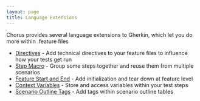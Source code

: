 ```yaml
---
layout: page
title: Language Extensions
---
```


Chorus provides several language extensions to Gherkin, which let you do more within .feature files

* [Directives](/pages/LanguageExtensions/Directives) - Add technical directives to your feature files to influence how your tests get run
* [Step Macro](/pages/LanguageExtensions/StepMacro) - Group some steps together and reuse them from multiple scenarios
* [Feature Start and End](/pages/LanguageExtensions/FeatureStartAndEnd) - Add initialization and tear down at feature level
* [Context Variables](/pages/BuiltInHandlers/ChorusContext/ChorusContext) - Store and access variables within your test steps
* [Scenario Outline Tags](/pages/LanguageExtensions/ScenarioOutlineTags) - Add tags within scenario outline tables

